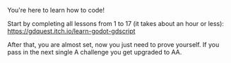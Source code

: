 You're here to learn how to code!

Start by completing all lessons from 1 to 17 (it takes about an hour or less): 
https://gdquest.itch.io/learn-godot-gdscript

After that, you are almost set, now you just need to prove yourself. If you pass in the next single A challenge you get upgraded to AA.
